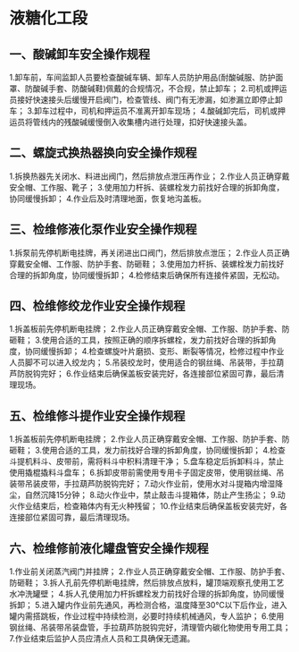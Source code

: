 # 液糖化工段

## 一、酸碱卸车安全操作规程
1.卸车前，车间监卸人员要检查酸碱车辆、卸车人员防护用品(耐酸碱服、防护面罩、防酸碱手套、防酸碱鞋)佩戴的合规情况，不合规，禁止卸车；
2.司机或押运员接好快速接头后缓慢开启阀门，检查管线、阀门有无渗漏，如渗漏立即停止卸车；
3.卸车过程中，司机和押运员不准离开卸车现场；
4.酸碱卸完后，司机或押运员将管线内的残酸碱缓慢倒入收集槽内进行处理，扣好快速接头盖。
## 二、螺旋式换热器换向安全操作规程
1.拆换热器先关闭水、料进出阀门，然后排放点泄压再作业；
2.作业人员正确穿戴安全帽、工作服、靴子；
3.使用加力杆拆、装螺栓发力前找好合理的拆卸角度，协同缓慢拆卸；
4.作业后及时清理地面，恢复地沟盖板。
## 三、检维修液化泵作业安全操作规程
1.拆泵前先停机断电挂牌，再关闭进出口阀门，然后排放点泄压；
2.作业人员正确穿戴安全帽、工作服、防护手套、防砸鞋；
3.使用加力杆拆、装螺栓发力前找好合理的拆卸角度，协同缓慢拆卸；
4.检修结束后确保所有连接件紧固，无松动。
## 四、检维修绞龙作业安全操作规程
1.拆盖板前先停机断电挂牌；
2.作业人员正确穿戴安全帽、工作服、防护手套、防砸鞋；
3.使用合适的工具，按照正确的顺序拆螺栓，发力前找好合理的拆卸角度，协同缓慢拆卸；
4.检查螺旋叶片磨损、变形、断裂等情况，检修过程中作业人员脚不可以进入绞龙内；
5.吊装绞龙时，使用适合的钢丝绳、吊装带，手拉葫芦防脱钩完好；
6.作业结束后确保盖板安装完好，各连接部位紧固可靠，最后清理现场。
## 五、检维修斗提作业安全操作规程
1.拆盖板前先停机断电挂牌；
2.作业人员正确穿戴安全帽、工作服、防护手套、防砸鞋；
3.使用合适的工具，发力前找好合理的拆卸角度，协同缓慢拆卸；
4.检查斗提机料斗、皮带前，需将料斗中积料清理干净；
5.盘车稳定后拆卸料斗，禁止使用撬棍撬料斗盘车；
6.拆卸皮带前需使用专用卡子固定皮带，使用钢丝绳、吊装带吊装皮带，手拉葫芦防脱钩完好；
7.动火作业前，使用水对斗提箱内增湿降尘，自然沉降15分钟；
8.动火作业中，禁止敲击斗提箱体，防止产生扬尘；
9.动火作业结束后，检查箱体内有无火种残留；
10.作业结束后确保盖板安装完好，各连接部位紧固可靠，最后清理现场。
## 六、检维修前液化罐盘管安全操作规程
1.作业前关闭蒸汽阀门并挂牌；
2.作业人员正确穿戴安全帽、工作服、防护手套、防砸鞋；
3.拆人孔前先停机断电挂牌，然后排放点放料，罐顶端观察孔使用工艺水冲洗罐壁；
4.拆人孔使用加力杆拆螺栓发力前找好合理的拆卸角度，协同缓慢拆卸；
5.进入罐内作业前先通风，再检测合格，温度降至30℃以下后作业，进入罐内需搭跳板，作业过程中持续检测，必要时持续机械通风，专人监护；
6.使用钢丝绳、吊装带吊装盘管，手拉葫芦防脱钩完好，清理管内碳化物使用专用工具；
7.作业结束后监护人员应清点人员和工具确保无遗漏。
